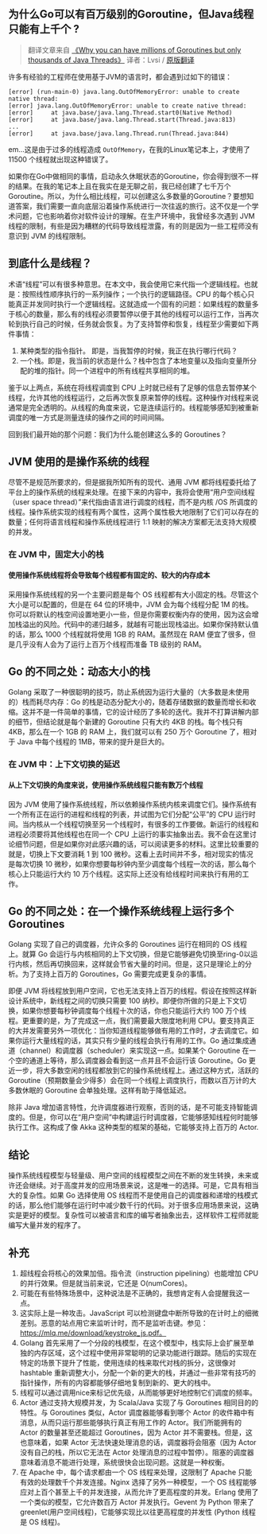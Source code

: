 ## 为什么Go可以有百万级别的Goroutine，但Java线程只能有上千个 ?

> 翻译文章来自 [《Why you can have millions of Goroutines but only thousands of Java Threads》](https://rcoh.me/posts/why-you-can-have-a-million-go-routines-but-only-1000-java-threads/)
> 译者：Lvsi / [原版翻译](https://www.infoq.cn/article/a-million-go-routines-but-only-1000-java-threads)

许多有经验的工程师在使用基于JVM的语言时，都会遇到过如下的错误：

```
[error] (run-main-0) java.lang.OutOfMemoryError: unable to create native thread: 
[error] java.lang.OutOfMemoryError: unable to create native thread: 
[error] 	at java.base/java.lang.Thread.start0(Native Method)
[error] 	at java.base/java.lang.Thread.start(Thread.java:813)
...
[error] 	at java.base/java.lang.Thread.run(Thread.java:844)
```

em...这是由于过多的线程造成 ```OutOfMemory```，在我的Linux笔记本上，才使用了 11500 个线程就出现这种错误了。

如果你在Go中做相同的事情，启动永久休眠状态的Goroutine，你会得到很不一样的结果。在我的笔记本上且在我实在是无聊之前，我已经创建了七千万个Goroutine。所以，为什么相比线程，可以创建这么多数量的Goroutine？要想知道答案，我们需要一直向底层沿着操作系统进行一次往返的旅行。这不仅是一个学术问题，它也影响着你对软件设计的理解。在生产环境中，我曾经多次遇到 JVM 线程的限制，有些是因为糟糕的代码导致线程泄露，有的则是因为一些工程师没有意识到 JVM 的线程限制。

## 到底什么是线程？

术语“线程”可以有很多种意思。在本文中，我会使用它来代指一个逻辑线程。也就是：按照线性顺序执行的一系列操作；一个执行的逻辑路径。CPU 的每个核心只能真正并发同时执行一个逻辑线程。这就造成一个固有的问题：如果线程的数量多于核心的数量，那么有的线程必须要暂停以便于其他的线程可以运行工作，当再次轮到执行自己的时候，任务就会恢复。为了支持暂停和恢复，线程至少需要如下两件事情：

1. 某种类型的指令指针。 即是，当我暂停的时候，我正在执行哪行代码？
2. 一个栈。即是，我当前的状态是什么？栈中包含了本地变量以及指向变量所分配的堆的指针。同一个进程中的所有线程共享相同的堆。

鉴于以上两点，系统在将线程调度到 CPU 上时就已经有了足够的信息去暂停某个线程，允许其他的线程运行，之后再次恢复原来暂停的线程。这种操作对线程来说通常是完全透明的。从线程的角度来说，它是连续运行的。线程能够感知到被重新调度的唯一方式是测量连续的操作之间的时间间隔。

回到我们最开始的那个问题：我们为什么能创建这么多的 Goroutines？

## JVM 使用的是操作系统的线程

尽管不是规范所要求的，但是据我所知所有的现代、通用 JVM 都将线程委托给了平台上的操作系统的线程来处理。在接下来的内容中，我将会使用“用户空间线程（user space thread）”来代指由语言进行调度的线程，而不是内核 /OS 所调度的线程。操作系统实现的线程有两个属性，这两个属性极大地限制了它们可以存在的数量；任何将语言线程和操作系统线程进行 1:1 映射的解决方案都无法支持大规模的并发。

### 在 JVM 中，固定大小的栈

#### 使用操作系统线程将会导致每个线程都有固定的、较大的内存成本

采用操作系统线程的另一个主要问题是每个 OS 线程都有大小固定的栈。尽管这个大小是可以配置的，但是在 64 位的环境中，JVM 会为每个线程分配 1M 的栈。你可以将默认的栈空间设置地更小一些，但是你需要权衡内存的使用，因为这会增加栈溢出的风险。代码中的递归越多，就越有可能出现栈溢出。如果你保持默认值的话，那么 1000 个线程就将使用 1GB 的 RAM。虽然现在 RAM 便宜了很多，但是几乎没有人会为了运行上百万个线程而准备 TB 级别的 RAM。

## Go 的不同之处：动态大小的栈

Golang 采取了一种很聪明的技巧，防止系统因为运行大量的（大多数是未使用的）栈而耗尽内存：Go 的栈是动态分配大小的，随着存储数据的数量而增长和收缩。这并不是一件简单的事情，它的设计经历了多轮的迭代。我并不打算讲解内部的细节，但结论就是每个新建的 Goroutine 只有大约 4KB 的栈。每个栈只有 4KB，那么在一个 1GB 的 RAM 上，我们就可以有 250 万个 Goroutine 了，相对于 Java 中每个线程的 1MB，带来的提升是巨大的。

### 在 JVM 中：上下文切换的延迟

#### 从上下文切换的角度来说，使用操作系统线程只能有数万个线程

因为 JVM 使用了操作系统线程，所以依赖操作系统内核来调度它们。操作系统有一个所有正在运行的进程和线程的列表，并试图为它们分配“公平”的 CPU 运行时间。当内核从一个线程切换至另一个线程时，有很多的工作要做。新运行的线程和进程必须要将其他线程也在同一个 CPU 上运行的事实抽象出去。我不会在这里讨论细节问题，但是如果你对此感兴趣的话，可以阅读更多的材料。这里比较重要的就是，切换上下文要消耗 1 到 100 微秒。这看上去时间并不多，相对现实的情况是每次切换 10 微秒，如果你想要每秒钟内至少调度每个线程一次的话，那么每个核心上只能运行大约 10 万个线程。这实际上还没有给线程时间来执行有用的工作。

## Go 的不同之处：在一个操作系统线程上运行多个 Goroutines

Golang 实现了自己的调度器，允许众多的 Goroutines 运行在相同的 OS 线程上。就算 Go 会运行与内核相同的上下文切换，但是它能够避免切换至ring-0以运行内核，然后再切换回来，这样就会节省大量的时间。但是，这只是理论上的分析。为了支持上百万的 Goroutines，Go 需要完成更复杂的事情。

即便 JVM 将线程放到用户空间，它也无法支持上百万的线程。假设在按照这样新设计系统中，新线程之间的切换只需要 100 纳秒。即便你所做的只是上下文切换，如果你想要每秒钟调度每个线程十次的话，你也只能运行大约 100 万个线程。更重要的是，为了完成这一点，我们需要最大限度地利用 CPU。要支持真正的大并发需要另外一项优化：当你知道线程能够做有用的工作时，才去调度它。如果你运行大量线程的话，其实只有少量的线程会执行有用的工作。Go 通过集成通道（channel）和调度器（scheduler）来实现这一点。如果某个 Goroutine 在一个空的通道上等待，那么调度器会看到这一点并且不会运行该 Goroutine。Go 更近一步，将大多数空闲的线程都放到它的操作系统线程上。通过这种方式，活跃的 Goroutine（预期数量会少得多）会在同一个线程上调度执行，而数以百万计的大多数休眠的 Goroutine 会单独处理。这样有助于降低延迟。

除非 Java 增加语言特性，允许调度器进行观察，否则的话，是不可能支持智能调度的。但是，你可以在“用户空间”中构建运行时调度器，它能够感知线程何时能够执行工作。这构成了像 Akka 这种类型的框架的基础，它能够支持上百万的 Actor.

## 结论

操作系统线程模型与轻量级、用户空间的线程模型之间在不断的发生转换，未来或许还会继续。对于高度并发的应用场景来说，这是唯一的选择。可是，它具有相当大的复杂性。如果 Go 选择使用 OS 线程而不是使用自己的调度器和递增的栈模式的话，那么他们能够在运行时中减少数千行的代码。对于很多应用场景来说，这确实是更好的模型。复杂性可以被语言和库的编写者抽象出去，这样软件工程师就能编写大量并发的程序了。

## 补充
1. 超线程会将核心的效果加倍。指令流（instruction pipelining）也能增加 CPU 的并行效果。但是就当前来说，它还是 O(numCores)。
2. 可能在有些特殊场景中，这种说法是不正确的，我想肯定有人会提醒我这一点。
3. 这实际上是一种攻击。JavaScript 可以检测键盘中断所导致的在计时上的细微差别。恶意的站点用它来监听计时，而不是监听击键。参见：https://mlq.me/download/keystroke_js.pdf。
4. Golang 首先采用了一个分段的栈模型，在这个模型中，栈实际上会扩展至单独的内存区域，这个过程中使用非常聪明的记录功能进行跟踪。随后的实现在特定的场景下提升了性能，使用连续的栈来取代对栈的拆分，这很像对 hashtable 重新调整大小，分配一个新的更大的栈，并通过一些非常有技巧的指针操作，所有的内容都能够仔细地复制到新的、更大的栈中。
5. 线程可以通过调用nice来标记优先级，从而能够更好地控制它们调度的频率。
6. Actor 通过支持大规模并发，为 Scala/Java 实现了与 Goroutines 相同目的的特性。与 Goroutines 类似，Actor 调度器能够看到哪个 Actor 的收件箱中有消息，从而只运行那些能够执行真正有用工作的 Actor。我们所能拥有的 Actor 的数量甚至还能超过 Goroutines，因为 Actor 并不需要栈。但是，这也意味着，如果 Actor 无法快速处理消息的话，调度器将会阻塞（因为 Actor 没有自己的栈，所以它无法在 Actor 处理消息的过程中暂停）。阻塞的调度器意味着消息不能进行处理，系统很快会出现问题。这就是一种权衡。
7. 在 Apache 中，每个请求都由一个 OS 线程来处理，这限制了 Apache 只能有效的处理数千个并发连接。Nginx 选择了另外一种模型，一个 OS 线程能够应对上百个甚至上千的并发连接，从而允许了更高程度的并发。Erlang 使用了一个类似的模型，它允许数百万 Actor 并发执行。Gevent 为 Python 带来了 greenlet(用户空间线程)，它能够实现比以往更高程度的并发性 (Python 线程是 OS 线程)。